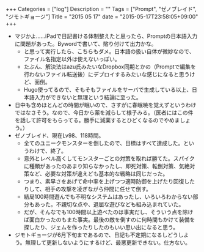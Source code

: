 +++
Categories = ["log"]
Description = ""
Tags = ["Prompt", "ゼノブレイド", "ジモトギョージ"]
Title = "2015 05 17"
date = "2015-05-17T23:58:05+09:00"
+++

* マジかよ……iPadで日記書ける体制整えたと思ったら、Promptの日本語入力に問題があった。Bywordで書いて、貼り付けて出力かな。
	* と思って実行したら、こちらもダメ。日本語の扱い自体が微妙なので、ファイル名指定以外は使えないっぽい。
	* たぶん、解決法はazu氏みたいなDropbox同期とかの（Promptで編集を行わないファイル転送後）にデプロイするみたいな感じになると思うけど、面倒。
	* Hugo使ってるので、そもそもファイルをサーバで生成している以上、日本語入力ができないと無理という結論に至った。
* 日中も含めほとんどの時間が眠いので、さすがに春眠暁を覚えずというわけではなさそう。なので、今日から薬を減らして様子みる。（医者にはこの件を話して許可をもらってる。勝手に減薬するとひどくなるのでやめましょう。）
* ゼノブレイド、現在Lv98、118時間。
	* 全てのユニークモンスターを倒したので、目標はすべて達成した。というわけで、終了。
	* 意外とレベル高くしてモンスターごとの対策を取れば勝てた。スパイクに種類があったのあまり知らなかったし、即死対策、転倒対策、気絶対策など、必要な対策が違えども基本的な戦略は同じだった。
	* つまり、素早さをあげて命中率を上げつつ適時防御を上げたり回復したりして、相手の攻撃を凌ぎながら仲間に任せて倒す。
	* 結局100時間遊んでも不明なシステムはあったし、いろいろわからない部分もあった。不親切な点や、退屈な遊びなども組み込まれていた。
	* だが、そんなでも100時間以上遊べたのは事実だし、そういう点を除けば面白かったのもまた事実。最後の敵を倒すのに何時間もかけて装備を探したり、ジェムを作ったりしたのもいい思い出になると思う。
* ジモトギョージが6月下旬まであるので、日記も不定期になるしどうしよう。無理して更新しないようにするけど、最悪更新できない。仕方ない。